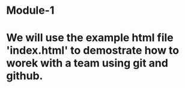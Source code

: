 # Module-1

# We will use the example html file 'index.html' to demostrate how to worek with a team using git and github.